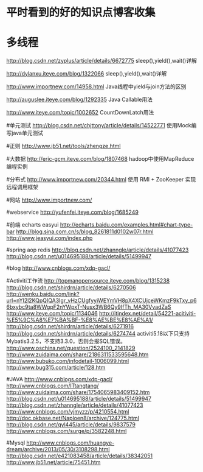 # 平时看到的好的知识点博客收集
# 多线程
http://blog.csdn.net/zyplus/article/details/6672775   sleep(),yield(),wait()详解

http://dylanxu.iteye.com/blog/1322066   sleep(),yield(),wait()详解

http://www.importnew.com/14958.html   Java线程中yield与join方法的区别

http://auguslee.iteye.com/blog/1292335    Java Callable用法

http://www.iteye.com/topic/1002652    CountDownLatch用法


#单元测试
http://blog.csdn.net/chjttony/article/details/14522771      使用Mock编写java单元测试


#正则
http://www.jb51.net/tools/zhengze.html


#大数据
http://eric-gcm.iteye.com/blog/1807468    hadoop中使用MapReduce编程实例


#分布式
http://www.importnew.com/20344.html   使用 RMI + ZooKeeper 实现远程调用框架


#网站
http://www.importnew.com/

#webservice
http://yufenfei.iteye.com/blog/1685249

#前端
echarts   easyui
http://echarts.baidu.com/examples.html#chart-type-bar
http://blog.sina.com.cn/s/blog_8261811d0102w07r.html
http://www.jeasyui.com/index.php

#spring aop redis
http://blog.csdn.net/zhanngle/article/details/41077423
http://blog.csdn.net/u014695188/article/details/51499947

#blog
http://www.cnblogs.com/xdp-gacl/

#Activiti工作流
http://topmanopensource.iteye.com/blog/1315238
http://blog.csdn.net/shirdrn/article/details/6270506
http://wenku.baidu.com/link?url=nYI2l2KQpQIQA3Igr_vHzCUgfyyiWEYmVH8pX4XCUjceWKmzF9kTxy_p66bxybc9ta8WWgpF2nYWpxT-Nusx3WB6Qy9IfTh_MA30VvadZaS
http://www.iteye.com/topic/1134046
http://itindex.net/detail/54221-acitiviti-%E5%9C%A8%E7%BA%BF-%E8%AE%BE%E8%AE%A1/
http://blog.csdn.net/shirdrn/article/details/6271916
http://blog.csdn.net/shirdrn/article/details/6274744
activiti5.18以下只支持Mybatis3.2.5，不支持3.3.0，否则会报SQL错误。
http://www.oschina.net/question/2524100_2141829
http://www.zuidaima.com/share/2186311533595648.htm
http://www.bubuko.com/infodetail-1006099.html
http://www.bug315.com/article/128.htm

#JAVA
http://www.cnblogs.com/xdp-gacl/
http://www.cnblogs.com/ITtangtang/
http://www.zuidaima.com/share/1754065983409152.htm
http://blog.csdn.net/u014695188/article/details/51499947
http://blog.csdn.net/zhanngle/article/details/41077423
http://www.cnblogs.com/yjmyzz/p/4210554.html
http://doc.okbase.net/Naploen8/archive/124775.html
http://blog.csdn.net/qyl445/article/details/9837579
http://www.cnblogs.com/surge/p/3582248.html

#Mysql
http://www.cnblogs.com/huangye-dream/archive/2013/05/30/3108298.html
http://blog.csdn.net/e421083458/article/details/38342051
http://www.jb51.net/article/75451.htm
